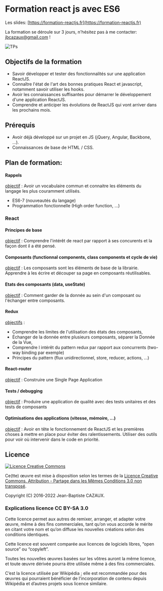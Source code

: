 # Formation react js avec ES6 

Les slides: [https://formation-reactjs.fr](https://formation-reactjs.fr)

La formation se déroule sur 3 jours, n'hésitez pas à me contacter: jbcazaux@gmail.com !

![TPs](https://github.com/jbcazaux/formation-reactjs-es6/actions/workflows/main.yml/badge.svg)

## Objectifs de la formation

- Savoir développer et tester des fonctionnalités sur une application ReactJS.
- Connaître l'état de l'art des bonnes pratiques React et javascript, notamment savoir utiliser les hooks.
- Avoir les connaissances suffisantes pour démarrer le développement d'une application ReactJS.
- Comprendre et anticiper les évolutions de ReactJS qui vont arriver dans les prochains mois.

## Prérequis 

- Avoir déjà développé sur un projet en JS (jQuery, Angular, Backbone, ...).
- Connaissances de base de HTML / CSS.

## Plan de formation:

#### Rappels 

<ins>objectif</ins> : Avoir un vocabulaire commun et connaitre les éléments du langage les plus couramment utilisés. 
-  ES6-7 (nouveautés du langage)
-  Programmation fonctionnelle (High order function, ...)

### React
    
#### Principes de base 

<ins>objectif</ins> : Comprendre l'intérêt de react par rapport à ses concurents et la façon dont il a été pensé. 

#### Composants (functionnal components, class components et cycle de vie) 

<ins>objectif</ins> : Les composants sont les éléments de base de la librairie. Apprendre à les écrire et découper sa page en composants réutilisables. 

#### Etats des composants (data, useState)  

<ins>objectif</ins> : Comment garder de la donnée au sein d'un composant ou l'échanger entre composants.

#### Redux   

<ins>objectifs</ins> : 
- Comprendre les limites de l'utilisation des états des composants, 
- Échanger de la donnée entre plusieurs composants, séparer la Donnée de la Vue, 
- Comprendre l intérêt du pattern redux par rapport aux concurrents (two-way binding par exemple)
- Principes du pattern (flux unidirectionnel, store, reducer, actions, ...)

#### React-router 
  
<ins>objectif</ins> : Construire une Single Page Application
  
#### Tests / debugging 

<ins>objectif</ins> : Produire une application de qualité avec des tests unitaires et des tests de composants 

#### Optimisations des applications (vitesse, mémoire, ...)

<ins>objectif</ins> : Avoir en tête le fonctionnement de ReactJS et les premières choses à mettre en place pour éviter des ralentissements. Utiliser des outils pour voir où intervenir dans le code en priorité.

## Licence

[![Licence Creative Commons](http://i.creativecommons.org/l/by-sa/3.0/88x31.png)](http://creativecommons.org/licenses/by-sa/3.0/deed.fr)

Ce(tte) œuvre est mise à disposition selon les termes de la [Licence Creative Commons. Attribution - Partage dans les Mêmes Conditions 3.0 non transposé](http://creativecommons.org/licenses/by-sa/3.0/deed.fr).

Copyright (C) 2016-2022 Jean-Baptiste CAZAUX.

### Explications licence CC BY-SA 3.0

Cette licence permet aux autres de remixer, arranger, et adapter votre œuvre, même à des fins commerciales, tant qu’on vous accorde le mérite en citant votre nom et qu’on diffuse les nouvelles créations selon des conditions identiques.

Cette licence est souvent comparée aux licences de logiciels libres, “open source” ou “copyleft”.

Toutes les nouvelles œuvres basées sur les vôtres auront la même licence, et toute œuvre dérivée pourra être utilisée même à des fins commerciales.

C’est la licence utilisée par Wikipédia ; elle est recommandée pour des œuvres qui pourraient bénéficier de l’incorporation de contenu depuis Wikipédia et d’autres projets sous licence similaire.
